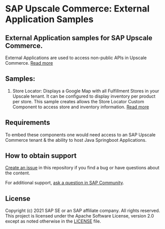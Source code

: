 # SAP Upscale Commerce: External Application Samples

## External Application samples for SAP Upscale Commerce.

External Applications are used to access non-public APIs in Upscale Commerce. [Read more](https://help.sap.com/viewer/a99d6fa0606f4f3cbf251e4e61f35feb/LATEST/en-US/d3eb8e23c2914424b3c4f73950e9c357.html)

## Samples:

1) Store Locator: Displays a Google Map with all Fulfillment Stores in your Upscale tenant. It can be configured to display inventory per product per store. This sample creates allows the Store Locator Custom Component to access store and inventory information. [Read more](https://github.com/SAP-samples/upscale-commerce-external-application/tree/sample/store-locator-inventory-intermediary)

## Requirements

To embed these components one would need access to an SAP Upscale Commerce tenant & the ability to host Java Springboot Applications.

## How to obtain support

[Create an issue](https://github.com/SAP-samples/<repository-name>/issues) in this repository if you find a bug or have questions about the content.
 
For additional support, [ask a question in SAP Community](https://answers.sap.com/questions/ask.html).

## License
Copyright (c) 2021 SAP SE or an SAP affiliate company. All rights reserved. This project is licensed under the Apache Software License, version 2.0 except as noted otherwise in the [LICENSE](LICENSES/Apache-2.0.txt) file.
